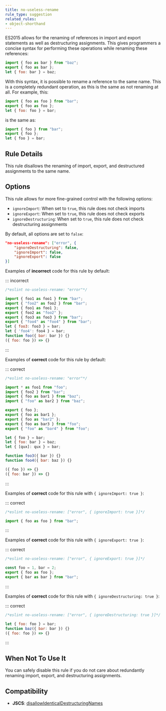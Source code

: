 ```yaml
---
title: no-useless-rename
rule_type: suggestion
related_rules:
- object-shorthand
---
```




ES2015 allows for the renaming of references in import and export statements as well as destructuring assignments. This gives programmers a concise syntax for performing these operations while renaming these references:

```js
import { foo as bar } from "baz";
export { foo as bar };
let { foo: bar } = baz;
```

With this syntax, it is possible to rename a reference to the same name. This is a completely redundant operation, as this is the same as not renaming at all. For example, this:

```js
import { foo as foo } from "bar";
export { foo as foo };
let { foo: foo } = bar;
```

is the same as:

```js
import { foo } from "bar";
export { foo };
let { foo } = bar;
```

## Rule Details

This rule disallows the renaming of import, export, and destructured assignments to the same name.

## Options

This rule allows for more fine-grained control with the following options:

* `ignoreImport`: When set to `true`, this rule does not check imports
* `ignoreExport`: When set to `true`, this rule does not check exports
* `ignoreDestructuring`: When set to `true`, this rule does not check destructuring assignments

By default, all options are set to `false`:

```json
"no-useless-rename": ["error", {
    "ignoreDestructuring": false,
    "ignoreImport": false,
    "ignoreExport": false
}]
```

Examples of **incorrect** code for this rule by default:

::: incorrect

```js
/*eslint no-useless-rename: "error"*/

import { foo1 as foo1 } from "bar";
import { "foo2" as foo2 } from "bar";
export { foo1 as foo1 };
export { foo2 as "foo2" };
export { foo3 as foo3 } from "bar";
export { "foo4" as "foo4" } from "bar";
let { foo3: foo3 } = bar;
let { 'foo4': foo4 } = bar;
function foo({ bar: bar }) {}
({ foo: foo }) => {}
```

:::

Examples of **correct** code for this rule by default:

::: correct

```js
/*eslint no-useless-rename: "error"*/

import * as foo1 from "foo";
import { foo2 } from "bar";
import { foo as bar1 } from "baz";
import { "foo" as bar2 } from "baz";

export { foo };
export { foo as bar1 };
export { foo as "bar2" };
export { foo as bar3 } from "foo";
export { "foo" as "bar4" } from "foo";

let { foo } = bar;
let { foo: bar } = baz;
let { [qux]: qux } = bar;

function foo3({ bar }) {}
function foo4({ bar: baz }) {}

({ foo }) => {}
({ foo: bar }) => {}
```

:::

Examples of **correct** code for this rule with `{ ignoreImport: true }`:

::: correct

```js
/*eslint no-useless-rename: ["error", { ignoreImport: true }]*/

import { foo as foo } from "bar";
```

:::

Examples of **correct** code for this rule with `{ ignoreExport: true }`:

::: correct

```js
/*eslint no-useless-rename: ["error", { ignoreExport: true }]*/

const foo = 1, bar = 2;
export { foo as foo };
export { bar as bar } from "bar";
```

:::

Examples of **correct** code for this rule with `{ ignoreDestructuring: true }`:

::: correct

```js
/*eslint no-useless-rename: ["error", { ignoreDestructuring: true }]*/

let { foo: foo } = bar;
function baz({ bar: bar }) {}
({ foo: foo }) => {}
```

:::

## When Not To Use It

You can safely disable this rule if you do not care about redundantly renaming import, export, and destructuring assignments.

## Compatibility

* **JSCS**: [disallowIdenticalDestructuringNames](https://jscs-dev.github.io/rule/disallowIdenticalDestructuringNames)
